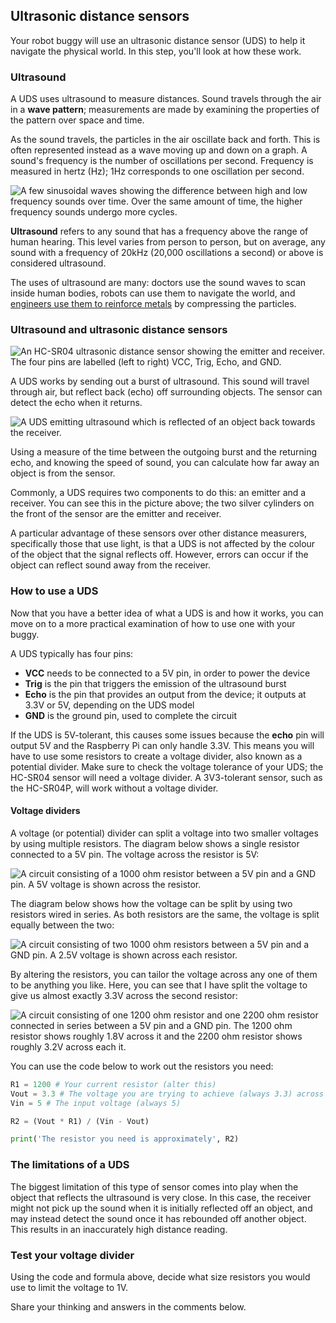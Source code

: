 ## Ultrasonic distance sensors

Your robot buggy will use an ultrasonic distance sensor (UDS) to help it navigate the physical world. In this step, you'll look at how these work.

### Ultrasound

A UDS uses ultrasound to measure distances. Sound travels through the air in a **wave pattern**; measurements are made by examining the properties of the pattern over space and time.

As the sound travels, the particles in the air oscillate back and forth. This is often represented instead as a wave moving up and down on a graph. A sound's frequency is the number of oscillations per second. Frequency is measured in hertz (Hz); 1Hz corresponds to one oscillation per second.

![A few sinusoidal waves showing the difference between high and low frequency sounds over time. Over the same amount of time, the higher frequency sounds undergo more cycles.](https://rpf-futurelearn.s3-eu-west-1.amazonaws.com/Robotics+-+Robot+Buggy/Illustration/24-2_6_wave_frequency.png)

**Ultrasound** refers to any sound that has a frequency above the range of human hearing. This level varies from person to person, but on average, any sound with a frequency of 20kHz (20,000 oscillations  a second) or above is considered ultrasound.

The uses of ultrasound are many: doctors use the sound waves to scan inside human bodies, robots can use them to navigate the world, and [engineers use them to reinforce metals](https://www.hielscher.com/ultrasonic-formulation-of-reinforced-composites.htm) by compressing the particles.

### Ultrasound and ultrasonic distance sensors

![An HC-SR04 ultrasonic distance sensor showing the emitter and receiver. The four pins are labelled (left to right) VCC, Trig, Echo, and GND.](https://rpf-futurelearn.s3-eu-west-1.amazonaws.com/Robotics+-+Robot+Buggy/Illustration/8-Distance_sensor.png)

A UDS works by sending out a burst of ultrasound. This sound will travel through air, but reflect back (echo) off surrounding objects. The sensor can detect the echo when it returns.

![A UDS emitting ultrasound which is reflected of an object back towards the receiver.](https://rpf-futurelearn.s3-eu-west-1.amazonaws.com/Robotics+-+Robot+Buggy/Illustration/2_6-UDS-emitting-sound.png)

Using a measure of the time between the outgoing burst and the returning echo, and knowing the speed of sound, you can calculate how far away an object is from the sensor.

Commonly, a UDS requires two components to do this: an emitter and a receiver. You can see this in the picture above; the two silver cylinders on the front of the sensor are the emitter and receiver.

A particular advantage of these sensors over other distance measurers, specifically those that use light, is that a UDS is not affected by the colour of the object that the signal reflects off. However, errors can occur if the object can reflect sound away from the receiver.

### How to use a UDS

Now that you have a better idea of what a UDS is and how it works, you can move on to a more practical examination of how to use one with your buggy.

A UDS typically has four pins:

+ **VCC** needs to be connected to a 5V pin, in order to power the device
+ **Trig** is the pin that triggers the emission of the ultrasound burst
+ **Echo** is the pin that provides an output from the device; it outputs at 3.3V or 5V, depending on the UDS model
+ **GND** is the ground pin, used to complete the circuit

If the UDS is 5V-tolerant, this causes some issues because the **echo** pin will output 5V and the Raspberry Pi can only handle 3.3V. This means you will have to use some resistors to create a voltage divider, also known as a potential divider. Make sure to check the voltage tolerance of your UDS; the HC-SR04 sensor will need a voltage divider. A 3V3-tolerant sensor, such as the HC-SR04P, will work without a voltage divider.

#### Voltage dividers

A voltage (or potential) divider can split a voltage into two smaller voltages by using multiple resistors. The diagram below shows a single resistor connected to a 5V pin. The voltage across the resistor is 5V:

![A circuit consisting of a 1000 ohm resistor  between a 5V pin and a GND pin. A 5V voltage is shown across the resistor.](https://rpf-futurelearn.s3-eu-west-1.amazonaws.com/Robotics+-+Robot+Buggy/Illustration/25-2_6-voltage_divider_a.png)

The diagram below shows how the voltage can be split by using two resistors wired in series. As both resistors are the same, the voltage is split equally between the two:

![A circuit consisting of two 1000 ohm resistors  between a 5V pin and a GND pin. A 2.5V voltage is shown across each resistor.](https://rpf-futurelearn.s3-eu-west-1.amazonaws.com/Robotics+-+Robot+Buggy/Illustration/26-2_6-voltage_divider_b.png)

By altering the resistors, you can tailor the voltage across any one of them to be anything you like. Here, you can see that I have split the voltage to give us almost exactly 3.3V across the second resistor:

![A circuit consisting of one 1200 ohm resistor and one 2200 ohm resistor connected in series between a 5V pin and a GND pin. The 1200 ohm resistor shows roughly 1.8V across it and the 2200 ohm resistor shows roughly 3.2V across each it.](https://rpf-futurelearn.s3-eu-west-1.amazonaws.com/Robotics+-+Robot+Buggy/Illustration/27-2_6-voltage_divider_c.png)

You can use the code below to work out the resistors you need:

~~~python
R1 = 1200 # Your current resistor (alter this)
Vout = 3.3 # The voltage you are trying to achieve (always 3.3) across the resistor R2
Vin = 5 # The input voltage (always 5)

R2 = (Vout * R1) / (Vin - Vout)

print('The resistor you need is approximately', R2)
~~~

### The limitations of a UDS

The biggest limitation of this type of sensor comes into play when the object that reflects the ultrasound is very close. In this case, the receiver might not pick up the sound when it is initially reflected off an object, and may instead detect the sound once it has rebounded off another object. This results in an inaccurately high distance reading.

### Test your voltage divider

Using the code and formula above, decide what size resistors you would use to limit the voltage to 1V.

Share your thinking and answers in the comments below.

